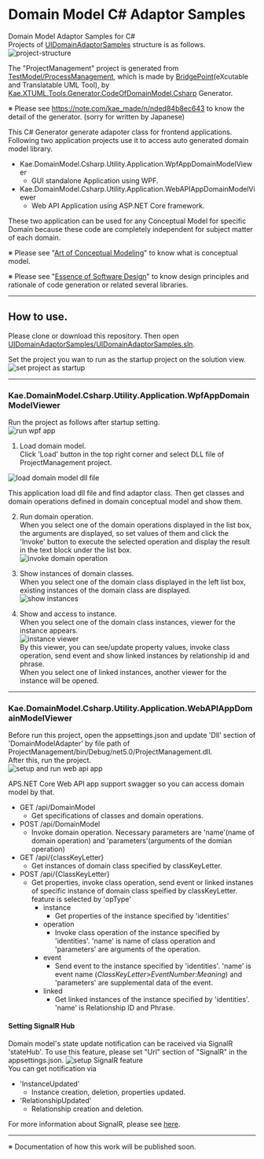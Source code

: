 # Domain Model C# Adaptor Samples  
Domain Model Adaptor Samples for C#  
Projects of [UIDomainAdaptorSamples](./UIDomainAdaptorSamples/) structure is as follows.  
![project-structure](./images/project-structure.svg)  

The "ProjectManagement" project is generated from [TestModel/ProcessManagement](./TestModel/ProcessManagement/), which is made by [BridgePoint](https://github.com/xtuml/bridgepoint)(eXcutable and Translatable UML Tool), by [Kae.XTUML.Tools.Generator.CodeOfDomainModel.Csharp](https://github.com/kae-made/domainmodel-code-generator-csharp) Generator.  

※ Please see https://note.com/kae_made/n/nded84b8ec643 to know the detail of the generator. (sorry for written by Japanese)  

This C# Generator generate adapoter class for frontend applications. Following two application projects use it to access auto generated domain model library.  
- Kae.DomainModel.Csharp.Utility.Application.WpfAppDomainModelViewer
    - GUI standalone Application using WPF.
- Kae.DomainModel.Csharp.Utility.Application.WebAPIAppDomainModelViewer
    - Web API Application using ASP.NET Core framework.

These two application can be used for any Conceptual Model for specific Domain because these code are completely independent for subject matter of each domain.  

※ Please see "[Art of Conceptual Modeling](https://note.com/kae_made/m/m054c9f9f8b61)" to know what is conceptual model.  

※ Please see "[Essence of Software Design](https://note.com/kae_made/m/m2e74d05de8b0)" to know design principles and rationale of code generation or related several libraries.  

---
## How to use.
Please clone or download this repository. Then open [UIDomainAdaptorSamples/UIDomainAdaptorSamples.sln](./UIDomainAdaptorSamples/UIDomainAdaptorSamples.sln).

Set the project you wan to run as the startup project on the solution view.  
![set project as startup](./images/set-startup-project.svg)

---
### Kae.DomainModel.Csharp.Utility.Application.WpfAppDomainModelViewer  
Run the project as follows after startup setting.  
![run wpf app](./images/run-wpf-app.svg)  

1. Load domain model.  
Click 'Load' button in the top right corner and select DLL file of ProjectManagement project.  

![load domain model dll file](./images/load-dll-file.svg)  

This application load dll file and find adaptor class. Then get classes and domain operations defined in domain conceptual model and show them.  

2. Run domain operation.  
When you select one of the domain operations displayed in the list box, the arguments are displayed, so set values of them and click the 'Invoke' button to execute the selected operation and display the result in the text block under the list box.  
![invoke domain operation](./images/invoke-domain-operation.svg)  

 3. Show instances of domain classes.  
 When you select one of the domain class displayed in the left list box, existing instances of the domain class are displayed.  
 ![show instances](./images/show-class-instances.svg)  

 4. Show and access to instance.  
 When you select one of the domain class instances, viewer for the instance appears.  
 ![instance viewer](./images/instance-viewer.svg)  
 By this viewer, you can see/update property values, invoke class operation, send event and show linked instances by relationship id and phrase.  
 When you select one of linked instances, another viewer for the instance will be opened.  


 ---
 ### Kae.DomainModel.Csharp.Utility.Application.WebAPIAppDomainModelViewer  
 Before run this project, open the appsettings.json and update 'Dll' section of 'DomainModelAdapter' by file path of ProjectManagement/bin/Debug/net5.0/ProjectManagement.dll.  
 After this, run the project.  
![setup and run web api app](./images/set-dll-filepath-and-run-webapi-app.svg)

APS.NET Core Web API app support swagger so you can access domain model by that.  

- GET /api/DomainModel
    - Get specifications of classes and domain operations.
- POST /api/DomainModel
    - Invoke domain operation. Necessary parameters are 'name'(name of domain operation) and 'parameters'(arguments of the domian operation)
- GET /api/{classKeyLetter}
    - Get instances of domain class specified by classKeyLetter.
- POST /api/{ClassKeyLetter}
    - Get properties, invoke class operation, send event or linked instanes of specific instance of domain class speified by classKeyLetter. feature is selected by 'opType'
        - instance
            - Get properties of the instance specified by 'identities'
        - operation
            - Invoke class operation of the instance specified by 'identities'. 'name' is name of class operation and 'parameters' are arguments of the operation.
        - event
            - Send event to the instance specified by 'identities'. 'name' is event name (<i>ClassKeyLetter</i>><i>EventNumber</i>:<i>Meaning</i>) and 'parameters' are supplemental data of the event.
        - linked
            - Get linked instances of the instance specified by 'identities'. 'name' is Relationship ID and Phrase.

#### Setting SignalR Hub  
Domain model's state update notification can be raceived via SignalR 'stateHub'.
To use this feature, please set "Url" section of "SignalR" in the appsettings.json.
![setup SignalR feature](./images/setup-signalr.svg)  
You can get notification via  
- 'InstanceUpdated'
    - Instance creation, deletion, properties updated.
- 'RelationshipUpdated'
    - Relationship creation and deletion.

For more information about SignalR, please see [here](https://docs.microsoft.com/ja-jp/aspnet/signalr/overview/guide-to-the-api/hubs-api-guide-net-client).  


---
※ Documentation of how this work will be published soon.
